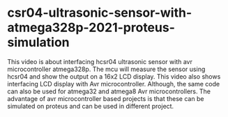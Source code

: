 # csr04-ultrasonic-sensor-with-atmega328p-2021-proteus-simulation
This video is about interfacing hcsr04 ultrasonic sensor with avr microcontroller atmega328p. The mcu will measure the sensor using hcsr04 and show the output on a 16x2 LCD display. This video also shows interfacing LCD display with Avr microcontroller.  Although, the same code can also be used for atmega32 and atmega8 Avr microcontrollers.  The advantage of avr microcontroller based projects is that these can be simulated on proteus and can be used in different project.
